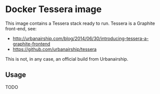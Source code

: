 # Docker Tessera image

This image contains a Tessera stack ready to run. Tessera is a Graphite front-end, see:
- http://urbanairship.com/blog/2014/06/30/introducing-tessera-a-graphite-frontend
- https://github.com/urbanairship/tessera

This is not, in any case, an official build from Urbanairship.

## Usage

TODO
